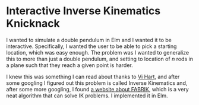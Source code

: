 # Interactive Inverse Kinematics Knicknack

I wanted to simulate a double pendulum in Elm and I wanted it to be interactive.
Specifically, I wanted the user to be able to pick a starting location,
which was easy enough. The problem was I wanted to generalize this to more than
just a double pendulum, and setting to location of *n* rods in a plane
such that they reach a given point is harder.

I knew this was something I can read about thanks to [Vi Hart][],
and after some googling I figured out this problem is called Inverse Kinematics
and, after some more googling, I found [a website about FABRIK][FABRIK], which is
a very neat algorithm that can solve IK problems.
I implemented it in Elm.

[Vi Hart]: https://www.youtube.com/watch?v=56kLZ6s1rTQ
[FABRIK]: http://www.andreasaristidou.com/FABRIK.html